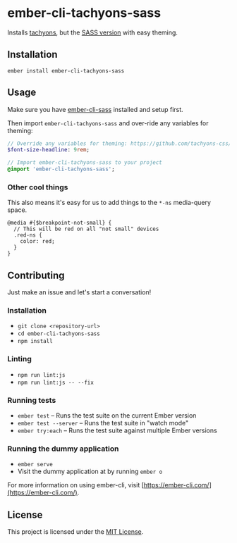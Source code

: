 # ember-cli-tachyons-sass

Installs [tachyons](https://tachyons.io/), but the [SASS version](https://github.com/tachyons-css/tachyons-sass) with easy theming.

## Installation

```
ember install ember-cli-tachyons-sass
```

## Usage

Make sure you have [ember-cli-sass](https://github.com/aexmachina/ember-cli-sass) installed and setup first.

Then import `ember-cli-tachyons-sass` and over-ride any variables
for theming:

```sass
// Override any variables for theming: https://github.com/tachyons-css/tachyons-sass/blob/master/scss/_variables.scss
$font-size-headline: 9rem;

// Import ember-cli-tachyons-sass to your project
@import 'ember-cli-tachyons-sass';
```

### Other cool things

This also means it's easy for us to add things to the `*-ns` media-query space.

```
@media #{$breakpoint-not-small} {
  // This will be red on all "not small" devices
  .red-ns {
    color: red;
  }
}
```

## Contributing

Just make an issue and let's start a conversation!

### Installation

* `git clone <repository-url>`
* `cd ember-cli-tachyons-sass`
* `npm install`

### Linting

* `npm run lint:js`
* `npm run lint:js -- --fix`

### Running tests

* `ember test` – Runs the test suite on the current Ember version
* `ember test --server` – Runs the test suite in "watch mode"
* `ember try:each` – Runs the test suite against multiple Ember versions

### Running the dummy application

* `ember serve`
* Visit the dummy application at by running `ember o`

For more information on using ember-cli, visit [https://ember-cli.com/](https://ember-cli.com/).

## License

This project is licensed under the [MIT License](LICENSE.md).
